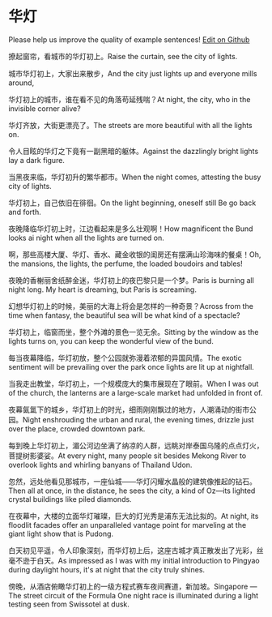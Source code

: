 # 华灯

Please help us improve the quality of example sentences! [Edit on Github](https://github.com/jiyushe/jiyu-example-sentence-source/blob/main/chinese/huadeng.md)

<p><span class="chinese">撩起窗帘，看城市的华灯初上。</span><span class="english">Raise the curtain, see the city of lights.</span></p>

<p><span class="chinese">城市华灯初上，大家出来散步，</span><span class="english">And the city just lights up and everyone mills around,</span></p>

<p><span class="chinese">华灯初上的城市，谁在看不见的角落苟延残喘？</span><span class="english">At night, the city, who in the invisible corner alive?</span></p>

<p><span class="chinese">华灯齐放，大街更漂亮了。</span><span class="english">The streets are more beautiful with all the lights on.</span></p>

<p><span class="chinese">令人目眩的华灯之下竟有一副黑暗的躯体。</span><span class="english">Against the dazzlingly bright lights lay a dark figure.</span></p>

<p><span class="chinese">当黑夜来临，华灯初升的繁华都市。</span><span class="english">When the night comes, attesting the busy city of lights.</span></p>

<p><span class="chinese">华灯初上，自己依旧在徘徊。</span><span class="english">On the light beginning, oneself still Be go back and forth.</span></p>

<p><span class="chinese">夜晚降临华灯初上时，江边看起来是多么壮观啊！</span><span class="english">How magnificent the Bund looks ai night when all the lights are turned on.</span></p>

<p><span class="chinese">啊，那些高楼大厦、华灯、香水、藏金收银的闺房还有摆满山珍海味的餐桌！</span><span class="english">Oh, the mansions, the lights, the perfume, the loaded boudoirs and tables!</span></p>

<p><span class="chinese">夜晚的香榭丽舍纸醉金迷，华灯初上的夜巴黎只是一个梦。</span><span class="english">Paris is burning all night long. My heart is dreaming, but Paris is screaming.</span></p>

<p><span class="chinese">幻想华灯初上的时候，美丽的大海上将会是怎样的一种奇景？</span><span class="english">Across from the time when fantasy, the beautiful sea will be what kind of a spectacle?</span></p>

<p><span class="chinese">华灯初上，临窗而坐，整个外滩的景色一览无余。</span><span class="english">Sitting by the window as the lights turns on, you can keep the wonderful view of the bund.</span></p>

<p><span class="chinese">每当夜幕降临，华灯初放，整个公园就弥漫着浓郁的异国风情。</span><span class="english">The exotic sentiment will be prevailing over the park once lights are lit up at nightfall.</span></p>

<p><span class="chinese">当我走出教堂，华灯初上，一个规模庞大的集市展现在了眼前。</span><span class="english">When I was out of the church, the lanterns are a large-scale market had unfolded in front of.</span></p>

<p><span class="chinese">夜幕氤氲下的城乡，华灯初上的时光，细雨刚刚飘过的地方，人潮涌动的街市公园。</span><span class="english">Night enshrouding the urban and rural, the evening times, drizzle just over the place, crowded downtown park.</span></p>

<p><span class="chinese">每到晚上华灯初上，湄公河边坐满了纳凉的人群，远眺对岸泰国乌隆的点点灯火，菩提树影婆娑。</span><span class="english">At every night, many people sit besides Mekong River to overlook lights and whirling banyans of Thailand Udon.</span></p>

<p><span class="chinese">忽然，远处他看见那城市，一座仙城——华灯闪耀水晶般的建筑像推起的钻石。</span><span class="english">Then all at once, in the distance, he sees the city, a kind of Oz—its lighted crystal buildings like piled diamonds.</span></p>

<p><span class="chinese">在夜幕中，大楼的立面华灯璀璨，巨大的灯光秀是浦东无法比拟的。</span><span class="english">At night, its floodlit facades offer an unparalleled vantage point for marveling at the giant light show that is Pudong.</span></p>

<p><span class="chinese">白天初见平遥，令人印象深刻，而华灯初上后，这座古城才真正散发出了光彩，丝毫不逊于白天。</span><span class="english">As impressed as I was with my initial introduction to Pingyao during daylight hours, it's at night that the city truly shines.</span></p>

<p><span class="chinese">傍晚，从酒店俯瞰华灯初上的一级方程式赛车夜间赛道，新加坡。</span><span class="english">Singapore — The street circuit of the Formula One night race is illuminated during a light testing seen from Swissotel at dusk.</span></p>

